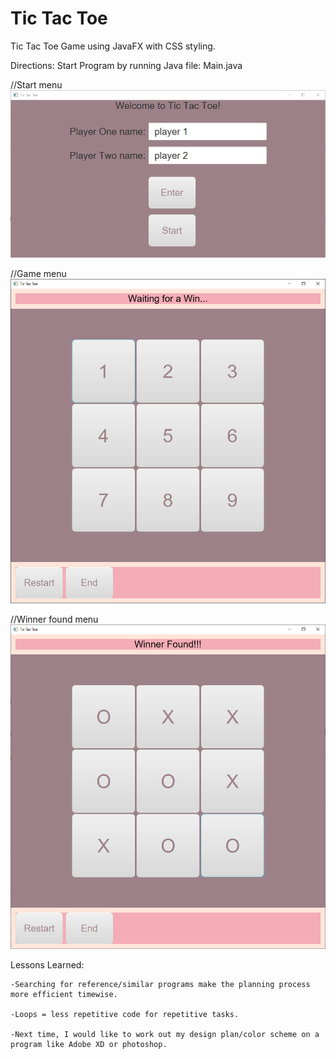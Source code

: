 # Tic Tac Toe
 Tic Tac Toe Game using JavaFX with CSS styling.
 
 Directions: Start Program by running Java file: Main.java
 
 //Start menu
 ![Tic Tac Toe Game starting screen](src/images/screenShots/firstPG.PNG)
 
 //Game menu
 ![Tic Tac Toe Game starting screen](src/images/screenShots/secondPG.PNG)
 
//Winner found menu
![Tic Tac Toe Game starting screen](src/images/screenShots/thirdPG.PNG)

Lessons Learned:

    -Searching for reference/similar programs make the planning process more efficient timewise.
 
    -Loops = less repetitive code for repetitive tasks. 
 
    -Next time, I would like to work out my design plan/color scheme on a program like Adobe XD or photoshop. 
